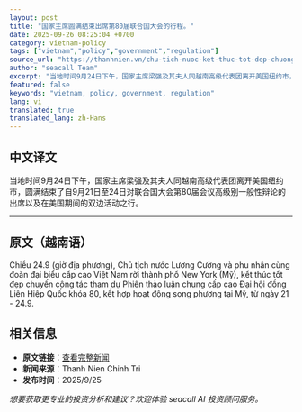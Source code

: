 ```yaml
---
layout: post
title: "国家主席圆满结束出席第80届联合国大会的行程。"
date: 2025-09-26 08:25:04 +0700
category: vietnam-policy
tags: ["vietnam","policy","government","regulation"]
source_url: "https://thanhnien.vn/chu-tich-nuoc-ket-thuc-tot-dep-chuong-trinh-du-dai-hoi-dong-lien-hiep-quoc-khoa-80-185250925090001309.htm"
author: "seacall Team"
excerpt: "当地时间9月24日下午，国家主席梁强及其夫人同越南高级代表团离开美国纽约市，圆满结束了自9月21日至24日对联合国大会第80届会议高级别一般性辩论的出席以及在美国期间的双边活动之行。..."
featured: false
keywords: "vietnam, policy, government, regulation"
lang: vi
translated: true
translated_lang: zh-Hans
---
```


## 中文译文

当地时间9月24日下午，国家主席梁强及其夫人同越南高级代表团离开美国纽约市，圆满结束了自9月21日至24日对联合国大会第80届会议高级别一般性辩论的出席以及在美国期间的双边活动之行。

---

## 原文（越南语）

Chiều 24.9 (giờ địa phương), Chủ tịch nước Lương Cường v&agrave; phu nh&acirc;n c&ugrave;ng đo&agrave;n đại biểu cấp cao Việt Nam rời th&agrave;nh phố New York (Mỹ), kết th&uacute;c tốt đẹp chuyến c&ocirc;ng t&aacute;c tham dự Phi&ecirc;n thảo luận chung cấp cao Đại hội đồng Li&ecirc;n Hiệp Quốc kh&oacute;a 80, kết hợp hoạt động song phương tại Mỹ, từ ng&agrave;y 21 - 24.9.

## 相关信息

- **原文链接**：[查看完整新闻](https://thanhnien.vn/chu-tich-nuoc-ket-thuc-tot-dep-chuong-trinh-du-dai-hoi-dong-lien-hiep-quoc-khoa-80-185250925090001309.htm)
- **新闻来源**：Thanh Nien Chinh Tri
- **发布时间**：2025/9/25

*想要获取更专业的投资分析和建议？欢迎体验 seacall AI 投资顾问服务。*